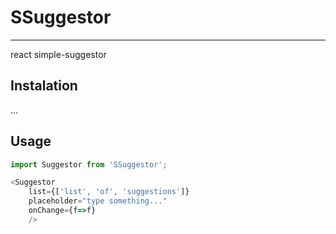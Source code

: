 # SSuggestor
----
react simple-suggestor

## Instalation
...

## Usage 

```js
import Suggestor from 'SSuggestor';

<Suggestor 
	list={['list', 'of', 'suggestions']}
	placeholder="type something..."
	onChange={f=>f}
	/>
```
